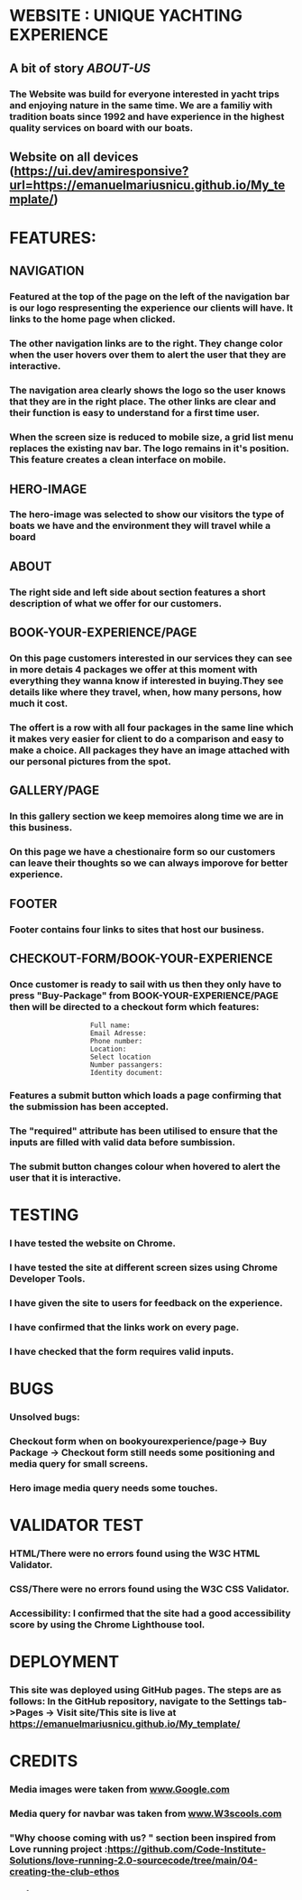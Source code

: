  # WEBSITE : UNIQUE YACHTING EXPERIENCE

## A bit of story _ABOUT-US_
### The Website was build for everyone interested in yacht trips and enjoying nature in the same time. We are a familiy with tradition boats since 1992 and have experience in the highest quality services on board with our boats.
## Website on all devices (https://ui.dev/amiresponsive?url=https://emanuelmariusnicu.github.io/My_template/)


 # FEATURES:

  ## NAVIGATION 

### Featured at the top of the page on the left of the navigation bar is our logo respresenting the experience our clients will have. It links to the home page when clicked.

### The other navigation links are to the right. They change color when the user hovers over them to alert the user that they are interactive.

 ### The navigation area clearly shows the logo so the user knows that they are in the right place. The other links are clear and their function is easy to understand for a first time user.

  ### When the screen size is reduced to mobile size, a grid list menu replaces the existing nav bar. The logo remains in it's position. This feature creates a clean interface on mobile.

 ## HERO-IMAGE

### The hero-image was selected to show our visitors the type of boats we have and the environment they will travel while a board
    
 ## ABOUT

### The right side and left side about section features a short description of what we offer for our customers.
        
 ## BOOK-YOUR-EXPERIENCE/PAGE

 ### On this page customers interested in our services they can see in more detais 4 packages we offer at this moment with everything they wanna know if interested in buying.They see details like where they travel, when, how many persons, how much it cost.
        
  ### The offert is a row with all four packages in the same line which it makes very easier for client to do a comparison and easy to make a choice. All packages they have an image attached with our personal pictures from the spot.

 ## GALLERY/PAGE

  ### In this gallery section we keep memoires along time we are in this business.
  ### On this page we have a chestionaire form so our customers can leave their thoughts so we can always imporove for better experience.

 ## FOOTER

 ### Footer contains four links to sites that host our business.
        
 ## CHECKOUT-FORM/BOOK-YOUR-EXPERIENCE

 ### Once customer is ready to sail with us then they only have to press "Buy-Package" from BOOK-YOUR-EXPERIENCE/PAGE then will be directed to a checkout form which features:      
                        Full name: 
                        Email Adresse: 
                        Phone number: 
                        Location: 
                        Select location
                        Number passangers: 
                        Identity document:

 ### Features a submit button which loads a page confirming that the submission has been accepted.

 ### The "required" attribute has been utilised to ensure that the inputs are filled with valid data before sumbission.
  ### The submit button changes colour when hovered to alert the user that it is interactive.
        
 # TESTING
  ### I have tested the website on Chrome.

### I have tested the site at different screen sizes using Chrome Developer Tools.

 ### I have given the site to users for feedback on the experience.

 ### I have confirmed that the links work on every page.

 ### I have checked that the form requires valid inputs.
        
 # BUGS

  ### Unsolved bugs:
  ### Checkout form when on bookyourexperience/page-> Buy Package -> Checkout form still needs some positioning and media query for small screens.
### Hero image media query needs some touches.
        
        
 # VALIDATOR TEST

 ### HTML/There were no errors found using the W3C HTML Validator.
  ### CSS/There were no errors found using the W3C CSS Validator.
  ### Accessibility: I confirmed that the site had a good accessibility score by using the Chrome Lighthouse tool.
 
 # DEPLOYMENT

### This site was deployed using GitHub pages. The steps are as follows: In the GitHub repository, navigate to the Settings tab->Pages -> Visit site/This site is live at https://emanuelmariusnicu.github.io/My_template/
 
 # CREDITS

 ### Media images were taken from www.Google.com
### Media query for navbar was taken from www.W3scools.com
### "Why choose coming with us? " section been inspired from Love running project :https://github.com/Code-Institute-Solutions/love-running-2.0-sourcecode/tree/main/04-creating-the-club-ethos
        -